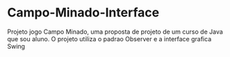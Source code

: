 # Campo-Minado-Interface

<p> Projeto jogo Campo Minado, uma proposta de projeto de um curso de Java que sou aluno.
O projeto utiliza o padrao Observer e a interface grafica Swing </p>


